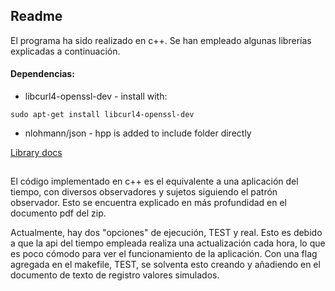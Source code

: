 ## Readme

El programa ha sido realizado en c++. Se han empleado algunas librerías explicadas a continuación.

#### Dependencias:

- libcurl4-openssl-dev - install with: 
~~~ 
sudo apt-get install libcurl4-openssl-dev
~~~

- nlohmann/json - hpp is added to include folder directly


[Library docs](https://curl.se/libcurl/c/)

## 

El código implementado en c++ es el equivalente a una aplicación del tiempo, con diversos observadores y sujetos siguiendo el patrón observador. Esto se encuentra explicado en más profundidad en el documento pdf del zip.

Actualmente, hay dos "opciones" de ejecución, TEST y real. Esto es debido a que la api del tiempo empleada realiza una actualización cada hora, lo que es poco cómodo para ver el funcionamiento de la aplicación. Con una flag agregada en el makefile, TEST, se solventa esto creando y añadiendo en el documento de texto de registro valores simulados.
